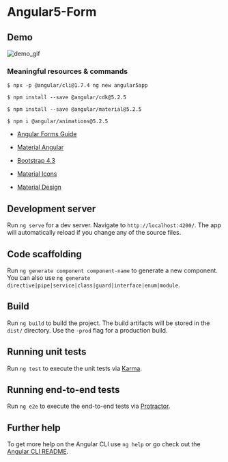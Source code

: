 # Angular5-Form

## Demo

![demo_gif](https://user-images.githubusercontent.com/56927809/95614195-badf4d00-0a2b-11eb-8e90-e3a7c77db488.gif)

### Meaningful resources & commands

`$ npx -p @angular/cli@1.7.4 ng new angular5app`

`$ npm install --save @angular/cdk@5.2.5`

`$ npm install --save @angular/material@5.2.5`

`$ npm i @angular/animations@5.2.5`


- [Angular Forms Guide](https://angular.io/guide/forms-overview)
- [Material Angular](https://v5.material.angular.io/)

- [Bootstrap 4.3](https://getbootstrap.com/docs/4.3/components/forms/)

- [Material Icons](https://material.io/resources/icons/?style=baseline)
- [Material Design](https://google.github.io/material-design-icons/)


## Development server

Run `ng serve` for a dev server. Navigate to `http://localhost:4200/`. The app will automatically reload if you change any of the source files.

## Code scaffolding

Run `ng generate component component-name` to generate a new component. You can also use `ng generate directive|pipe|service|class|guard|interface|enum|module`.

## Build

Run `ng build` to build the project. The build artifacts will be stored in the `dist/` directory. Use the `-prod` flag for a production build.

## Running unit tests

Run `ng test` to execute the unit tests via [Karma](https://karma-runner.github.io).

## Running end-to-end tests

Run `ng e2e` to execute the end-to-end tests via [Protractor](http://www.protractortest.org/).

## Further help

To get more help on the Angular CLI use `ng help` or go check out the [Angular CLI README](https://github.com/angular/angular-cli/blob/master/README.md).
